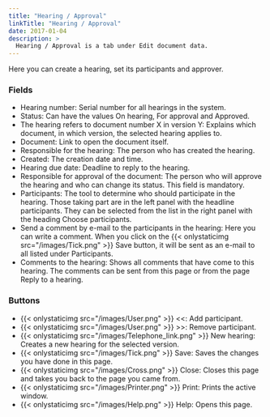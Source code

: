 ```yaml
---
title: "Hearing / Approval"
linkTitle: "Hearing / Approval"
date: 2017-01-04
description: >
  Hearing / Approval is a tab under Edit document data.
---
```

Here you can create a hearing, set its participants and approver.

### Fields

- Hearing number: Serial number for all hearings in the system.
- Status: Can have the values On hearing, For approval and Approved.
- The hearing refers to document number X in version Y: Explains which document, in which version, the selected hearing applies to.
- Document: Link to open the document itself.
- Responsible for the hearing: The person who has created the hearing.
- Created: The creation date and time.
- Hearing due date: Deadline to reply to the hearing.
- Responsible for approval of the document: The person who will approve the hearing and who can change its status. This field is mandatory.
- Participants: The tool to determine who should participate in the hearing. Those taking part are in the left panel with the headline participants. They can be selected from the list in the right panel with the heading Choose participants.
- Send a comment by e-mail to the participants in the hearing: Here you can write a comment. When you click on the {{< onlystaticimg src="/images/Tick.png" >}} Save button, it will be sent as an e-mail to all listed under Participants.
- Comments to the hearing: Shows all comments that have come to this hearing. The comments can be sent from this page or from the page Reply to a hearing.

### Buttons

- {{< onlystaticimg src="/images/User.png" >}} <<: Add participant.
- {{< onlystaticimg src="/images/User.png" >}} >>: Remove participant.
- {{< onlystaticimg src="/images/Telephone_link.png" >}} New hearing: Creates a new hearing for the selected version.
- {{< onlystaticimg src="/images/Tick.png" >}} Save: Saves the changes you have done in this page.
- {{< onlystaticimg src="/images/Cross.png" >}} Close: Closes this page and takes you back to the page you came from.
- {{< onlystaticimg src="/images/Printer.png" >}} Print: Prints the active window.
- {{< onlystaticimg src="/images/Help.png" >}} Help: Opens this page.
